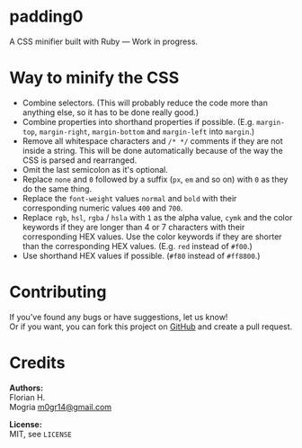 padding0
========

A CSS minifier built with Ruby — Work in progress.

# Way to minify the CSS

- Combine selectors. (This will probably reduce the code more than anything else, so it has to be done really good.)
- Combine properties into shorthand properties if possible. (E.g. `margin-top`, `margin-right`, `margin-bottom` and `margin-left` into `margin`.)
- Remove all whitespace characters and `/* */` comments if they are not inside a string. This will be done automatically because of the way the CSS is parsed and rearranged.
- Omit the last semicolon as it's optional.
- Replace `none` and `0` followed by a suffix (`px`, `em` and so on) with `0` as they do the same thing.
- Replace the `font-weight` values `normal` and `bold` with their corresponding numeric values `400` and `700`.
- Replace `rgb`, `hsl`, `rgba` / `hsla` with `1` as the alpha value, `cymk` and the color keywords if they are longer than 4 or 7 characters with their corresponding HEX values. Use the color keywords if they are shorter than the corresponding HEX values. (E.g. `red` instead of `#f00`.)
- Use shorthand HEX values if possible. (`#f80` instead of `#ff8800`.)

# Contributing

If you've found any bugs or have suggestions, let us know!<br />
Or if you want, you can fork this project on [GitHub](https://github.com/js-coder/padding0) and create a pull request.

# Credits

**Authors:** <br />
Florian H. <br />
Mogria <m0gr14@gmail.com>

**License:** <br />
MIT, see `LICENSE`